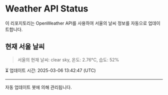 
# Weather API Status

이 리포지토리는 OpenWeather API를 사용하여 서울의 날씨 정보를 자동으로 업데이트합니다.

## 현재 서울 날씨
> 서울의 현재 날씨: clear sky, 온도: 2.76°C, 습도: 52%

⏳ 업데이트 시간: 2025-03-06 13:42:47 (UTC)

---
자동 업데이트 봇에 의해 관리됩니다.
